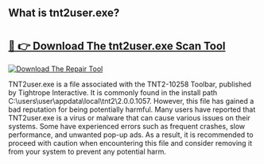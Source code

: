 ## What is tnt2user.exe? 

# <h2><a href="https://exedetect.com/download.php?tnt2user.exe">🔗 👉 Download The tnt2user.exe Scan Tool</a></h2>

[![Download The Repair Tool](https://exedetect.com/download-button.jpg)](https://exedetect.com/download.php?tnt2user.exe)

TNT2user.exe is a file associated with the TNT2-10258 Toolbar, published by Tightrope Interactive. It is commonly found in the install path C:\users\user\appdata\local\tnt2\2.0.0.1057. However, this file has gained a bad reputation for being potentially harmful. Many users have reported that TNT2user.exe is a virus or malware that can cause various issues on their systems. Some have experienced errors such as frequent crashes, slow performance, and unwanted pop-up ads. As a result, it is recommended to proceed with caution when encountering this file and consider removing it from your system to prevent any potential harm.